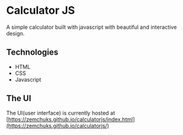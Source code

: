 # Calculator JS
A simple calculator built with javascript with beautiful and interactive design.

## Technologies

- HTML
- CSS
- Javascript 

## The UI

The UI(user interface) is currently hosted at [https://zemchuks.github.io/calculatorjs/index.html](https://zemchuks.github.io/calculatorjs/)